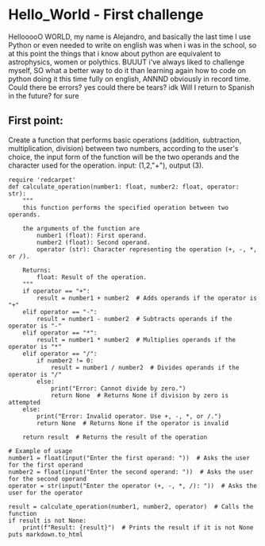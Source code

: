 # Hello_World - First challenge
HellooooO WORLD, my name is Alejandro, and basically the last time I use Python or even needed to write on english was when i was in the school, so at this point the things that i know about python are equivalent to astrophysics, women or polythics. BUUUT i've always liked to challenge myself, SO what a better way to do it than learning again how to code on python doing it this time fully on english, ANNND obviously in record time. 
Could there be errors? yes 
could there be tears? idk
Will I return to Spanish in the future? for sure
## First point: 
Create a function that performs basic operations (addition, subtraction, multiplication, division) between two numbers, according to the user's choice, the input form of the function will be the two operands and the character used for the operation. input: (1,2,"+"), output (3).
~~~
require 'redcarpet'
def calculate_operation(number1: float, number2: float, operator: str):
    """
    this function performs the specified operation between two operands.

    the arguments of the function are 
        number1 (float): First operand.
        number2 (float): Second operand.
        operator (str): Character representing the operation (+, -, *, or /).

    Returns:
        float: Result of the operation.
    """
    if operator == "+":
        result = number1 + number2  # Adds operands if the operator is "+"
    elif operator == "-":
        result = number1 - number2  # Subtracts operands if the operator is "-"
    elif operator == "*":
        result = number1 * number2  # Multiplies operands if the operator is "*"
    elif operator == "/":
        if number2 != 0:
            result = number1 / number2  # Divides operands if the operator is "/"
        else:
            print("Error: Cannot divide by zero.")
            return None  # Returns None if division by zero is attempted
    else:
        print("Error: Invalid operator. Use +, -, *, or /.")
        return None  # Returns None if the operator is invalid

    return result  # Returns the result of the operation

# Example of usage
number1 = float(input("Enter the first operand: "))  # Asks the user for the first operand
number2 = float(input("Enter the second operand: "))  # Asks the user for the second operand
operator = str(input("Enter the operator (+, -, *, /): "))  # Asks the user for the operator

result = calculate_operation(number1, number2, operator)  # Calls the function
if result is not None:
    print(f"Result: {result}")  # Prints the result if it is not None
puts markdown.to_html
~~~
